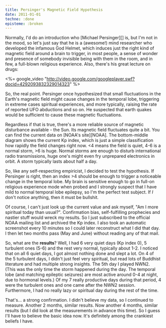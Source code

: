 ```yaml
---
title: Persinger's Magnetic Field Hypothesis
date: 2011-01-01
techne: :done
episteme: :broken
---
```


Normally, I'd do an introduction who [Michael Persinger][] is, but I'm not in the mood, so let's just say that he is a (awesome!) mind researcher who developed the infamous God Helmet, which induces just the right kind of magnetic field around a brain to trigger, in most people, a sense of wonder and presence of somebody invisible being with them in the room, and in few, a full-blown religious experience. Also, there's his great lecture on drugs:

<%= google_video "http://video.google.com/googleplayer.swf?docid=4292093832329014323" %>

So, the real point. Persinger once hypothesized that small fluctuations in the Earth's magnetic field might cause changes in the temporal lobe, triggering in extreme cases spiritual experiences, and more typically, raising the rate of reported UFO abductions and so on. He suspected that earth quakes would be sufficient to cause these magnetic fluctuations.

Regardless if that is true, there's a more reliable source of magnetic disturbance available - the Sun. Its magnetic field fluctuates quite a bit. You can find the current data on [NOAA's site][NOAA]. The bottom-middle diagram shows the current Kp index, which is just a simple classification how rapidly the field changes right now. &lt;4 means the field is quiet, 4-6 is a normal storm, &gt;6 is huge. Normal storms are enough to disturb international radio transmissions, huge one's might even fry unprepared electronics in orbit. A storm typically lasts about half a day.

So, like any self-respecting empiricist, I decided to test the hypothesis. If Persinger is right, then an index &gt;4  should be enough to trigger a noticeable change in the temporal lobe. My brain is sensitive enough to go in full-on religious experience mode when probed and I strongly suspect that I have mild to normal temporal lobe epilepsy, so I'm the perfect test subject. If *I* don't notice anything, then it must be bullshit.

Of course, I can't just look up the current value and ask myself, "Am I more spiritual today than usual?". Confirmation bias, self-fulfilling prophecies and nastier stuff would wreck my results. So I just subscribed to the official NOAA mailing list and archived the Kp index. I also took an automatic screenshot every 10 minutes so I could later reconstruct what I did that day. I then let two months pass (May and June) without reading any of that mail.

So, what are the **results**? Well, I had 6 very quiet days (Kp index 0), 5 turbulent ones (5-6) and the rest very normal, typically about 1-2. I noticed that on all 6 quiet days, I got almost nothing done and slept a lot. On 4 of the 5 turbulent days, I didn't just feel very spiritual, but read lots of Buddhist literature and had multiple strong insights. The 5th day I played NWN2. (This was the only time the storm happened during the day. The temporal lobe (and matching epileptic seizures) are most active around 0-4 at night, due to hormonal levels.) Of my 7 really productive days during that period, 4 were the turbulent ones and one came after the NWN2 session. Furthermore, I had no really lazy or spiritual day during the rest of the time.

That's... a strong confirmation. I didn't believe my data, so I continued to measure. Another 2 months, similar results. Now another 4 months, similar results (but I did look at the measurements in advance this time). So I guess I'll  have to believe the basic idea now. It's definitely among the crankiest beliefs I have.
